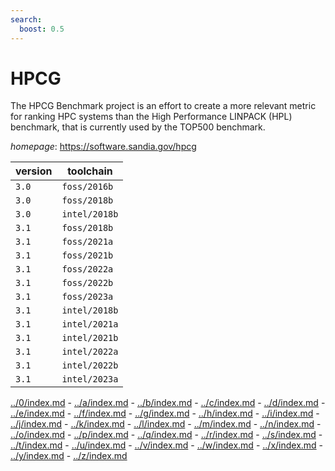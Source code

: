 ```yaml
---
search:
  boost: 0.5
---
```

# HPCG

The HPCG Benchmark project is an effort to create a more relevant metric for ranking HPC systems than  the High Performance LINPACK (HPL) benchmark, that is currently used by the TOP500 benchmark.

*homepage*: <https://software.sandia.gov/hpcg>

version | toolchain
--------|----------
``3.0`` | ``foss/2016b``
``3.0`` | ``foss/2018b``
``3.0`` | ``intel/2018b``
``3.1`` | ``foss/2018b``
``3.1`` | ``foss/2021a``
``3.1`` | ``foss/2021b``
``3.1`` | ``foss/2022a``
``3.1`` | ``foss/2022b``
``3.1`` | ``foss/2023a``
``3.1`` | ``intel/2018b``
``3.1`` | ``intel/2021a``
``3.1`` | ``intel/2021b``
``3.1`` | ``intel/2022a``
``3.1`` | ``intel/2022b``
``3.1`` | ``intel/2023a``

[../0/index.md](0) - [../a/index.md](a) - [../b/index.md](b) - [../c/index.md](c) - [../d/index.md](d) - [../e/index.md](e) - [../f/index.md](f) - [../g/index.md](g) - [../h/index.md](h) - [../i/index.md](i) - [../j/index.md](j) - [../k/index.md](k) - [../l/index.md](l) - [../m/index.md](m) - [../n/index.md](n) - [../o/index.md](o) - [../p/index.md](p) - [../q/index.md](q) - [../r/index.md](r) - [../s/index.md](s) - [../t/index.md](t) - [../u/index.md](u) - [../v/index.md](v) - [../w/index.md](w) - [../x/index.md](x) - [../y/index.md](y) - [../z/index.md](z)

